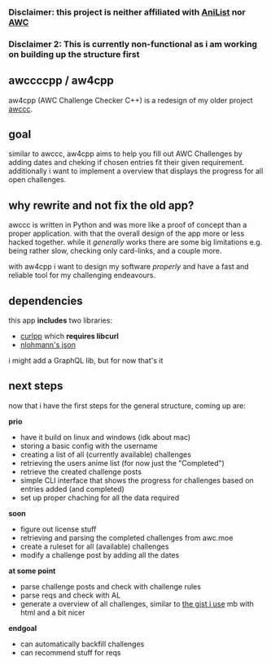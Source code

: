 ###  Disclaimer: this project is neither affiliated with [AniList](https://anilist.co) nor [AWC](https://anilist.co/user/AWC/)

###  Disclaimer 2: This is currently non-functional as i am working on building up the structure first
## awccccpp / aw4cpp

aw4cpp (AWC Challenge Checker C++) is a redesign of my older project [awccc](https://github.com/jreeee/awccc).


## goal

similar to awccc, aw4cpp aims to help you fill out AWC Challenges by adding dates and cheking if chosen entries fit their given requirement. additionally i want to implement a overview that displays the progress for all open challenges.

## why rewrite and not fix the old app?

awccc is written in Python and was more like a proof of concept than a proper application. with that the overall design of the app more or less hacked together. while it _generally_ works there are some big limitations e.g. being rather slow, checking only card-links, and a couple more.

with aw4cpp i want to design my software _properly_ and have a fast and reliable tool for my challenging endeavours.

## dependencies

this app **includes** two libraries:
- [curlpp](http://www.curlpp.org/) which **requires libcurl**
- [nlohmann's json](https://github.com/nlohmann/json)

i might add a GraphQL lib, but for now that's it

## next steps
now that i have the first steps for the general structure, coming up are:

**prio**
- have it build on linux and windows (idk about mac)
- storing a basic config with the username
- creating a list of all (currently available) challenges
- retrieving the users anime list (for now just the "Completed")
- retrieve the created challenge posts
- simple CLI interface that shows the progress for challenges based on entries added (and completed)
- set up proper chaching for all the data required

**soon**

- figure out license stuff
- retrieving and parsing the completed challenges from awc.moe
- create a ruleset for all (available) challenges
- modify a challenge post by adding all the dates


**at some point**

- parse challenge posts and check with challenge rules
- parse reqs and check with AL
- generate a overview of all challenges, similar to [the gist i use](https://gist.github.com/jreeee/28f314b3f0984777e3303c4f687c5ba0) mb with html and a bit nicer

**endgoal**
- can automatically backfill challenges
- can recommend stuff for reqs
